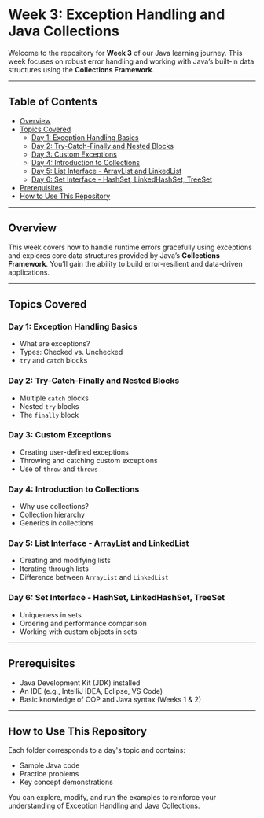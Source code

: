# Week 3: Exception Handling and Java Collections

Welcome to the repository for **Week 3** of our Java learning journey. This week focuses on robust error handling and working with Java’s built-in data structures using the **Collections Framework**.

---

## Table of Contents

- [Overview](#overview)
- [Topics Covered](#topics-covered)
  - [Day 1: Exception Handling Basics](#day-1-exception-handling-basics)
  - [Day 2: Try-Catch-Finally and Nested Blocks](#day-2-try-catch-finally-and-nested-blocks)
  - [Day 3: Custom Exceptions](#day-3-custom-exceptions)
  - [Day 4: Introduction to Collections](#day-4-introduction-to-collections)
  - [Day 5: List Interface - ArrayList and LinkedList](#day-5-list-interface---arraylist-and-linkedlist)
  - [Day 6: Set Interface - HashSet, LinkedHashSet, TreeSet](#day-6-set-interface---hashset-linkedhashset-treeset)
- [Prerequisites](#prerequisites)
- [How to Use This Repository](#how-to-use-this-repository)

---

## Overview

This week covers how to handle runtime errors gracefully using exceptions and explores core data structures provided by Java’s **Collections Framework**. You’ll gain the ability to build error-resilient and data-driven applications.

---

## Topics Covered

### Day 1: Exception Handling Basics
- What are exceptions?
- Types: Checked vs. Unchecked
- `try` and `catch` blocks

### Day 2: Try-Catch-Finally and Nested Blocks
- Multiple `catch` blocks
- Nested `try` blocks
- The `finally` block

### Day 3: Custom Exceptions
- Creating user-defined exceptions
- Throwing and catching custom exceptions
- Use of `throw` and `throws`

### Day 4: Introduction to Collections
- Why use collections?
- Collection hierarchy
- Generics in collections

### Day 5: List Interface - ArrayList and LinkedList
- Creating and modifying lists
- Iterating through lists
- Difference between `ArrayList` and `LinkedList`

### Day 6: Set Interface - HashSet, LinkedHashSet, TreeSet
- Uniqueness in sets
- Ordering and performance comparison
- Working with custom objects in sets

---

## Prerequisites

- Java Development Kit (JDK) installed
- An IDE (e.g., IntelliJ IDEA, Eclipse, VS Code)
- Basic knowledge of OOP and Java syntax (Weeks 1 & 2)

---

## How to Use This Repository

Each folder corresponds to a day's topic and contains:
- Sample Java code
- Practice problems
- Key concept demonstrations

You can explore, modify, and run the examples to reinforce your understanding of Exception Handling and Java Collections.
